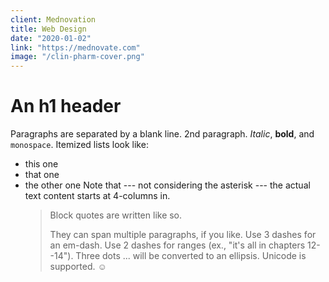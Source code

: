 ```yaml
---
client: Mednovation
title: Web Design
date: "2020-01-02"
link: "https://mednovate.com"
image: "/clin-pharm-cover.png"
---
```


# An h1 header

Paragraphs are separated by a blank line.
2nd paragraph. _Italic_, **bold**, and `monospace`. Itemized lists look like:

- this one
- that one
- the other one
  Note that --- not considering the asterisk --- the actual text content starts at 4-columns in.
  > Block quotes are
  > written like so.
  >
  > They can span multiple paragraphs,
  > if you like.
  > Use 3 dashes for an em-dash. Use 2 dashes for ranges (ex., "it's all in chapters 12--14"). Three dots ... will be converted to an ellipsis.
  > Unicode is supported. ☺
